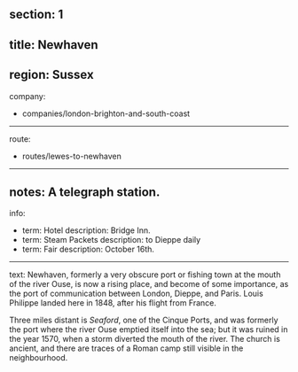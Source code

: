 section: 1
----
title: Newhaven
----
region: Sussex
----
company:
- companies/london-brighton-and-south-coast
----
route:
- routes/lewes-to-newhaven
----
notes: A telegraph station.
----
info:
- term: Hotel
  description: Bridge Inn.
- term: Steam Packets
  description: to Dieppe daily
- term: Fair
  description: October 16th.
----
text: Newhaven, formerly a very obscure port or fishing town at the mouth of the river Ouse, is now a rising place, and become of some importance, as the port of communication between London, Dieppe, and Paris. Louis Philippe landed here in 1848, after his flight from France.

Three miles distant is *Seaford*, one of the Cinque Ports, and was formerly the port where the river Ouse emptied itself into the sea; but it was ruined in the year 1570, when a storm diverted the mouth of the river. The church is ancient, and there are traces of a Roman camp still visible in the neighbourhood.
